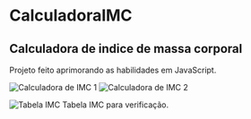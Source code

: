 # CalculadoraIMC
## Calculadora de indice de massa corporal

Projeto feito aprimorando as habilidades em JavaScript.

![Calculadora de IMC 1](https://user-images.githubusercontent.com/78692465/232619004-3ebea3ee-589f-49d0-ad3c-e3338f498dc7.png)
![Calculadora de IMC 2](https://user-images.githubusercontent.com/78692465/232619019-00d012b7-8c40-4e75-9c5b-066c1dd83b61.png)


![Tabela IMC](https://user-images.githubusercontent.com/78692465/232626441-39e65b61-d18e-4480-824d-9e3aecb15141.png)
Tabela IMC para verificação.
